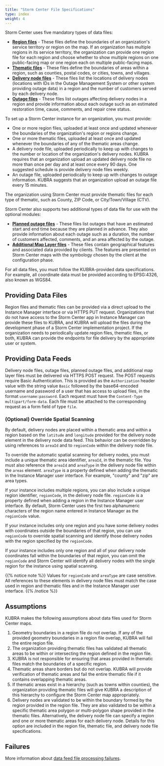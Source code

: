 ```yaml
---
title: "Storm Center File Specifications"
type: index
weight: 4
---
```


Storm Center uses five mandatory types of data files:

+ [**Region files**](/storm-center/file-specifications/region-file) - These files define the boundaries of an organization's service territory or region on the map. If an organization has multiple regions in its service territory, the organization can provide one region file for each region and choose whether to show multiple regions on one public-facing map or one region each on multiple public-facing maps.
+ [**Thematic files**](/storm-center/file-specifications/thematic-file) - These files define the boundaries of areas within a region, such as counties, postal codes, or cities, towns, and villages.
+ [**Delivery node files**](/storm-center/file-specifications/delivery-node-file) - These files list the locations of delivery nodes (locations with IDs in the Outage Management System or other system providing outage data) in a region and the number of customers served by each delivery node.
+ [**Outage files**](/shared-file-specifications/outage-file) - These files list outages affecting delivery nodes in a region and provide information about each outage such as an estimated restoration time, cause, comments, and repair crew status.

To set up a Storm Center instance for an organization, you must provide:

+ One or more region files, uploaded at least once and updated whenever the boundaries of the organization's region or regions change.
+ One or more thematic files, uploaded at least once and updated whenever the boundaries of any of the thematic areas change.
+ A delivery node file, uploaded periodically to keep up with changes to the number or location of the organization's delivery nodes. KUBRA requires that an organization upload an updated delivery node file no more than once per day and at least once every 90 days. One suggested schedule is provide delivery node files weekly.
+ An outage file, uploaded periodically to keep up with changes to outage information. KUBRA suggests that an organization upload an outage file every 15 minutes.

The organization using Storm Center must provide thematic files for each type of thematic, such as County, ZIP Code, or City/Town/Village (CTV).

Storm Center also supports two additional types of data file for use with the optional modules:

+ [**Planned outage files**](/shared-file-specifications/planned-outage-file) - These files list outages that have an estimated start and end time because they are planned in advance. They also provide information about each outage such as a duration, the number of customers affected, comments, and an area affected by the outage.
+ [**Additional Map Layer files**](/storm-center/file-specifications/additional-map-layer-file) - These files contain geographical features and associated data provided by clients. The features are presented on Storm Center maps with the symbology chosen by the client at the configuration phase.

For all data files, you must follow the KUBRA-provided data specifications. For example, all coordinate data must be provided according to EPSG:4326, also known as WGS84.

## Providing Data Files ##

Region files and thematic files can be provided via a direct upload to the Instance Manager interface or via HTTPS PUT request. Organizations that do not have access to the Storm Center app in Instance Manager can provide these files to KUBRA, and KUBRA will upload the files during the development phase of a Storm Center implementation project. If the organization needs to periodically update region files, thematic files, or both, KUBRA can provide the endpoints for file delivery by the appropriate user or system.

## Providing Data Feeds ##

Delivery node files, outage files, planned outage files, and additional map layer files must be delivered via HTTPS POST request. The POST requests require Basic Authentication. This is provided as the `Authorization` header value with the string value `Basic` followed by the base64-encoded username and password of a user that has access to upload files, in the format `username:password`. Each request must have the `Content-Type` `multipart/form-data`. Each file must be attached to the corresponding request as a form field of type `file`.

### (Optional) Override Spatial Scanning ###

By default, delivery nodes are placed within a thematic area and within a region based on the `latitude` and `longitude` provided for the delivery node element in the delivery node data feed. This behavior can be overridden by using references to `areaId` and to `regionCode` within the delivery node file.

To override the automatic spatial scanning for delivery nodes, you must include a unique thematic area identifier, `areaId`, in the thematic file. You must also reference the `areaId` and `areaType` in the delivery node file within the `areas` element. `areaType` is a property defined when adding the thematic in the Instance Manager user interface. For example, "county" and "zip" are area types.

If your instance includes multiple regions, you can also include a unique region identifier, `regionCode`, in the delivery node file. `regionCode` is a property defined when adding a region in the Instance Manager user interface. By default, Storm Center uses the first two alphanumeric characters of the region name entered in Instance Manager as the `regionCode` value.

If your instance includes only one region and you have some delivery nodes with coordinates outside the boundaries of that region, you can use `regionCode` to override spatial scanning and identify those delivery nodes with the region specified by the `regionCode`.

If your instance includes only one region and all of your delivery node coordinates fall within the boundaries of that region, you can omit the `regionCode` and Storm Center will identify all delivery nodes with the single region for the instance using spatial scanning.

{{% notice note %}}
Values for `regionCode` and `areaType` are case sensitive. All references to these elements in delivery node files must match the case used in region and thematic files and in the Instance Manager user interface.
{{% /notice %}}

## Assumptions ##

KUBRA makes the following assumptions about data files used for Storm Center maps.

1. Geometry boundaries in a region file do not overlap. If any of the provided geometry boundaries in a region file overlap, KUBRA will fail the entire region file.
2. The organization providing thematic files has validated all thematic areas to be within or intersecting the region defined in the region file.
3. KUBRA is not responsible for ensuring that areas provided in thematic files match the boundaries of a specific region.
4. Thematic areas share borders but do not overlap. KUBRA will provide verification of thematic areas and fail the entire thematic file if it contains overlapping thematic areas.
5. If thematic areas exist in a hierarchy (such as towns within counties), the organization providing thematic files will give KUBRA a description of this hierarchy to configure the Storm Center map appropriately.
6. Delivery nodes are validated to be within the boundary formed by the region provided in the region file. They are also validated to be within a specific thematic area polygon or multi-polygon shape provided in the thematic files. Alternatively, the delivery node file can specify a region and one or more thematic areas for each delivery node. Details for this option are included in the region file, thematic file, and delivery node file specifications.

## Failures ##

More information about [data feed file processing failures](/shared-file-specifications/failure-types).

